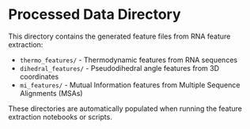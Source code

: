 # Processed Data Directory

This directory contains the generated feature files from RNA feature extraction:

- `thermo_features/` - Thermodynamic features from RNA sequences
- `dihedral_features/` - Pseudodihedral angle features from 3D coordinates
- `mi_features/` - Mutual Information features from Multiple Sequence Alignments (MSAs)

These directories are automatically populated when running the feature extraction notebooks or scripts.